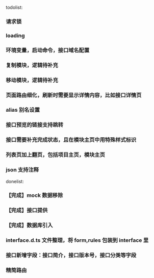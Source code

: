 todolist:

### 请求锁

### loading

### 环境变量，启动命令，接口域名配置

### 复制模块，逻辑待补充

### 移动模块，逻辑待补充

### 页面路由细化，刷新时需要显示详情内容，比如接口详情页

### alias 别名设置

### 接口预览的链接支持跳转

### 接口需要补充完成状态，且在模块主页中用特殊样式标识

### 列表页加上翻页，包括项目主页，模块主页

### json 支持注释

donelist:

### 【完成】mock 数据移除

### 【完成】接口提供

### 【完成】数据库引入

### interface.d.ts 文件整理，将 form,rules 包装到 interface 里

### 接口新增字段：接口简介，接口版本号，接口分类等字段

### 精简路由

